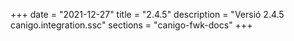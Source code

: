 +++
date        = "2021-12-27"
title       = "2.4.5"
description = "Versió 2.4.5 canigo.integration.ssc"
sections    = "canigo-fwk-docs"
+++